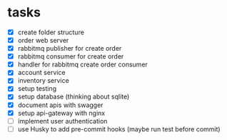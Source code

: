 # tasks

- [x] create folder structure  
- [x] order web server  
- [x] rabbitmq publisher for create order  
- [x] rabbitmq consumer for create order  
- [x] handler for rabbitmq create order consumer
- [x] account service  
- [x] inventory service  
- [x] setup testing
- [x] setup database (thinking about sqlite)
- [x] document apis with swagger
- [x] setup api-gateway with nginx
- [ ] implement user authentication
- [ ] use Husky to add pre-commit hooks (maybe run test before commit)
